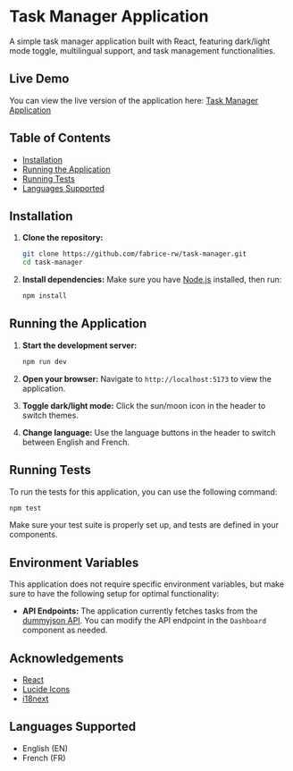 


# Task Manager Application

A simple task manager application built with React, featuring dark/light mode toggle, multilingual support, and task management functionalities.

## Live Demo
You can view the live version of the application here: [Task Manager Application](https://task-manager-nu-five.vercel.app/)


## Table of Contents
- [Installation](#installation)
- [Running the Application](#running-the-application)
- [Running Tests](#running-tests)
- [Languages Supported](#languages-supported)

## Installation

1. **Clone the repository:**

   ```bash
   git clone https://github.com/fabrice-rw/task-manager.git
   cd task-manager
   ```

2. **Install dependencies:**
   Make sure you have [Node.js](https://nodejs.org/) installed, then run:
   ```bash
   npm install
   ```

## Running the Application

1. **Start the development server:**
   ```bash
   npm run dev
   ```

2. **Open your browser:**
   Navigate to `http://localhost:5173` to view the application.

3. **Toggle dark/light mode:**
   Click the sun/moon icon in the header to switch themes.

4. **Change language:**
   Use the language buttons in the header to switch between English and French.

## Running Tests

To run the tests for this application, you can use the following command:
```bash
npm test
```

Make sure your test suite is properly set up, and tests are defined in your components.

## Environment Variables

This application does not require specific environment variables, but make sure to have the following setup for optimal functionality:

- **API Endpoints:** The application currently fetches tasks from the [dummyjson API](https://dummyjson.com/todos). You can modify the API endpoint in the `Dashboard` component as needed.


## Acknowledgements

- [React](https://reactjs.org/)
- [Lucide Icons](https://lucide.dev/)
- [i18next](https://www.i18next.com/)

## Languages Supported

- English (EN)
- French (FR)